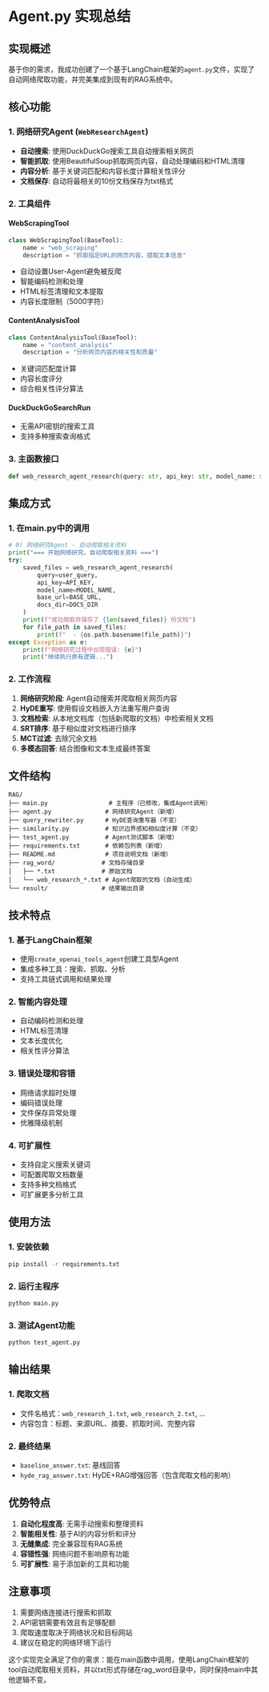 # Agent.py 实现总结

## 实现概述

基于你的需求，我成功创建了一个基于LangChain框架的`agent.py`文件，实现了自动网络爬取功能，并完美集成到现有的RAG系统中。

## 核心功能

### 1. 网络研究Agent (`WebResearchAgent`)
- **自动搜索**: 使用DuckDuckGo搜索工具自动搜索相关网页
- **智能抓取**: 使用BeautifulSoup抓取网页内容，自动处理编码和HTML清理
- **内容分析**: 基于关键词匹配和内容长度计算相关性评分
- **文档保存**: 自动将最相关的10份文档保存为txt格式

### 2. 工具组件

#### WebScrapingTool
```python
class WebScrapingTool(BaseTool):
    name = "web_scraping"
    description = "抓取指定URL的网页内容，提取文本信息"
```
- 自动设置User-Agent避免被反爬
- 智能编码检测和处理
- HTML标签清理和文本提取
- 内容长度限制（5000字符）

#### ContentAnalysisTool
```python
class ContentAnalysisTool(BaseTool):
    name = "content_analysis"
    description = "分析网页内容的相关性和质量"
```
- 关键词匹配度计算
- 内容长度评分
- 综合相关性评分算法

#### DuckDuckGoSearchRun
- 无需API密钥的搜索工具
- 支持多种搜索查询格式

### 3. 主函数接口
```python
def web_research_agent_research(query: str, api_key: str, model_name: str, base_url: str, docs_dir: str = "rag_word") -> List[str]:
```

## 集成方式

### 1. 在main.py中的调用
```python
# 0) 网络研究Agent - 自动爬取相关资料
print("=== 开始网络研究，自动爬取相关资料 ===")
try:
    saved_files = web_research_agent_research(
        query=user_query,
        api_key=API_KEY,
        model_name=MODEL_NAME,
        base_url=BASE_URL,
        docs_dir=DOCS_DIR
    )
    print(f"成功爬取并保存了 {len(saved_files)} 份文档")
    for file_path in saved_files:
        print(f"  - {os.path.basename(file_path)}")
except Exception as e:
    print(f"网络研究过程中出现错误: {e}")
    print("继续执行原有逻辑...")
```

### 2. 工作流程
1. **网络研究阶段**: Agent自动搜索并爬取相关网页内容
2. **HyDE重写**: 使用假设文档嵌入方法重写用户查询
3. **文档检索**: 从本地文档库（包括新爬取的文档）中检索相关文档
4. **SRT排序**: 基于相似度对文档进行排序
5. **MCT过滤**: 去除冗余文档
6. **多模态回答**: 结合图像和文本生成最终答案

## 文件结构

```
RAG/
├── main.py                 # 主程序（已修改，集成Agent调用）
├── agent.py               # 网络研究Agent（新增）
├── query_rewriter.py      # HyDE查询重写器（不变）
├── similarity.py          # 知识边界感知相似度计算（不变）
├── test_agent.py          # Agent测试脚本（新增）
├── requirements.txt       # 依赖包列表（新增）
├── README.md              # 项目说明文档（新增）
├── rag_word/             # 文档存储目录
│   ├── *.txt             # 原始文档
│   └── web_research_*.txt # Agent爬取的文档（自动生成）
└── result/               # 结果输出目录
```

## 技术特点

### 1. 基于LangChain框架
- 使用`create_openai_tools_agent`创建工具型Agent
- 集成多种工具：搜索、抓取、分析
- 支持工具链式调用和结果处理

### 2. 智能内容处理
- 自动编码检测和处理
- HTML标签清理
- 文本长度优化
- 相关性评分算法

### 3. 错误处理和容错
- 网络请求超时处理
- 编码错误处理
- 文件保存异常处理
- 优雅降级机制

### 4. 可扩展性
- 支持自定义搜索关键词
- 可配置爬取文档数量
- 支持多种文档格式
- 可扩展更多分析工具

## 使用方法

### 1. 安装依赖
```bash
pip install -r requirements.txt
```

### 2. 运行主程序
```bash
python main.py
```

### 3. 测试Agent功能
```bash
python test_agent.py
```

## 输出结果

### 1. 爬取文档
- 文件名格式：`web_research_1.txt`, `web_research_2.txt`, ...
- 内容包含：标题、来源URL、摘要、抓取时间、完整内容

### 2. 最终结果
- `baseline_answer.txt`: 基线回答
- `hyde_rag_answer.txt`: HyDE+RAG增强回答（包含爬取文档的影响）

## 优势特点

1. **自动化程度高**: 无需手动搜索和整理资料
2. **智能相关性**: 基于AI的内容分析和评分
3. **无缝集成**: 完全兼容现有RAG系统
4. **容错性强**: 网络问题不影响原有功能
5. **可扩展性**: 易于添加新的工具和功能

## 注意事项

1. 需要网络连接进行搜索和抓取
2. API密钥需要有效且有足够配额
3. 爬取速度取决于网络状况和目标网站
4. 建议在稳定的网络环境下运行

这个实现完全满足了你的需求：能在main函数中调用，使用LangChain框架的tool自动爬取相关资料，并以txt形式存储在rag_word目录中，同时保持main中其他逻辑不变。 